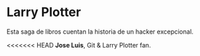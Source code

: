 # Larry Plotter

Esta saga de libros cuentan la historia de un hacker excepcional.

<<<<<<< HEAD
**Jose Luis**, Git & Larry Plotter fan.

